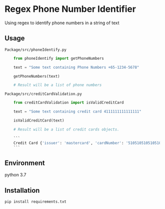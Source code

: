 # Regex Phone Number Identifier
Using regex to identify phone numbers in a string of text

## Usage
```Package/src/phoneIdentify.py```

```python
    from phoneIdentify import getPhoneNumbers

    text = "Some text containing Phone Numbers +65-1234-5678"

    getPhoneNumbers(text)

    # Result will be a list of phone numbers
```

```Package/src/creditCardValidation.py```
```python
    from creditCardValidation import isValidCreditCard

    text = "Some text containing credit card 4111111111111111"

    isValidCreditCard(text)

    # Result will be a list of credit cards objects.

    ```
    Credit Card {'issuer': 'mastercard', 'cardNumber': '5105105105105100', 'passedCheckSum': True}
    ```


```


## Environment
python 3.7

## Installation
```pip install requirements.txt```